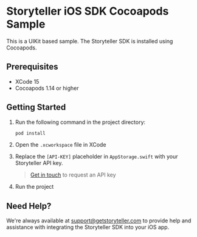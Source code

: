 # Storyteller iOS SDK Cocoapods Sample

This is a UIKit based sample. The Storyteller SDK is installed using Cocoapods.

## Prerequisites

- XCode 15
- Cocoapods 1.14 or higher

## Getting Started

1. Run the following command in the project directory:
   
   ```bash
   pod install
   ```
   
2. Open the `.xcworkspace` file in XCode
3. Replace the `[API-KEY]` placeholder in `AppStorage.swift` with your Storyteller API key.

   > [Get in touch](mailto:hello@getstoryteller.com) to request an API key

4. Run the project

## Need Help?

We're always available at [support@getstoryteller.com](mailto:support@getstoryteller.com?Subject=iOS%20Sample%20App) to provide help and assistance with integrating the Storyteller SDK into your iOS app.
